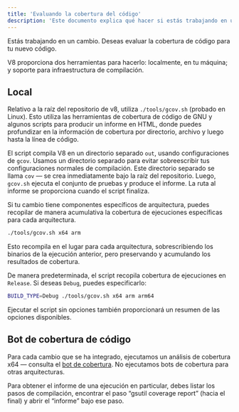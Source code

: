 ```yaml
---
title: 'Evaluando la cobertura del código'
description: 'Este documento explica qué hacer si estás trabajando en un cambio en V8 y deseas evaluar su cobertura de código.'
---
```

Estás trabajando en un cambio. Deseas evaluar la cobertura de código para tu nuevo código.

V8 proporciona dos herramientas para hacerlo: localmente, en tu máquina; y soporte para infraestructura de compilación.

## Local

Relativo a la raíz del repositorio de v8, utiliza `./tools/gcov.sh` (probado en Linux). Esto utiliza las herramientas de cobertura de código de GNU y algunos scripts para producir un informe en HTML, donde puedes profundizar en la información de cobertura por directorio, archivo y luego hasta la línea de código.

El script compila V8 en un directorio separado `out`, usando configuraciones de `gcov`. Usamos un directorio separado para evitar sobreescribir tus configuraciones normales de compilación. Este directorio separado se llama `cov` — se crea inmediatamente bajo la raíz del repositorio. Luego, `gcov.sh` ejecuta el conjunto de pruebas y produce el informe. La ruta al informe se proporciona cuando el script finaliza.

Si tu cambio tiene componentes específicos de arquitectura, puedes recopilar de manera acumulativa la cobertura de ejecuciones específicas para cada arquitectura.

```bash
./tools/gcov.sh x64 arm
```

Esto recompila en el lugar para cada arquitectura, sobrescribiendo los binarios de la ejecución anterior, pero preservando y acumulando los resultados de cobertura.

De manera predeterminada, el script recopila cobertura de ejecuciones en `Release`. Si deseas `Debug`, puedes especificarlo:

```bash
BUILD_TYPE=Debug ./tools/gcov.sh x64 arm arm64
```

Ejecutar el script sin opciones también proporcionará un resumen de las opciones disponibles.

## Bot de cobertura de código

Para cada cambio que se ha integrado, ejecutamos un análisis de cobertura x64 — consulta el [bot de cobertura](https://ci.chromium.org/p/v8/builders/luci.v8.ci/V8%20Linux64%20-%20gcov%20coverage). No ejecutamos bots de cobertura para otras arquitecturas.

Para obtener el informe de una ejecución en particular, debes listar los pasos de compilación, encontrar el paso “gsutil coverage report” (hacia el final) y abrir el “informe” bajo ese paso.
